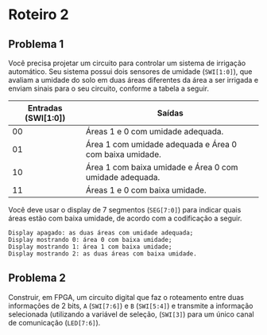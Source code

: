 # Roteiro 2

## Problema 1

Você precisa projetar um circuito para controlar um sistema de irrigação automático. Seu sistema possui dois sensores de umidade (`SWI[1:0]`), que avaliam a umidade do solo em duas áreas diferentes da área a ser irrigada e enviam sinais para o seu circuito, conforme a tabela a seguir.

| Entradas (SWI[1:0]) | Saídas |
| -- | -- |
| 00 | Áreas 1 e 0 com umidade adequada. |
| 01 | Área 1 com umidade adequada e Área 0 com baixa umidade. |
| 10 | Área 1 com baixa umidade e Área 0 com umidade adequada. |
| 11 | Áreas 1 e 0 com baixa umidade. |


Você deve usar o display de 7 segmentos (`SEG[7:0]`) para indicar quais áreas estão com baixa umidade, de acordo com a codificação a seguir.
```
Display apagado: as duas áreas com umidade adequada;
Display mostrando 0: área 0 com baixa umidade;
Display mostrando 1: área 1 com baixa umidade;
Display mostrando 2: as duas áreas com baixa umidade.
```
## Problema 2

Construir, em FPGA, um circuito digital que faz o roteamento entre duas informações de 2 bits, `A` (`SWI[7:6]`) e `B` (`SWI[5:4]`) e transmite a informação selecionada (utilizando a variável de seleção, (`SWI[3]`) para um único canal de comunicação (`LED[7:6]`).